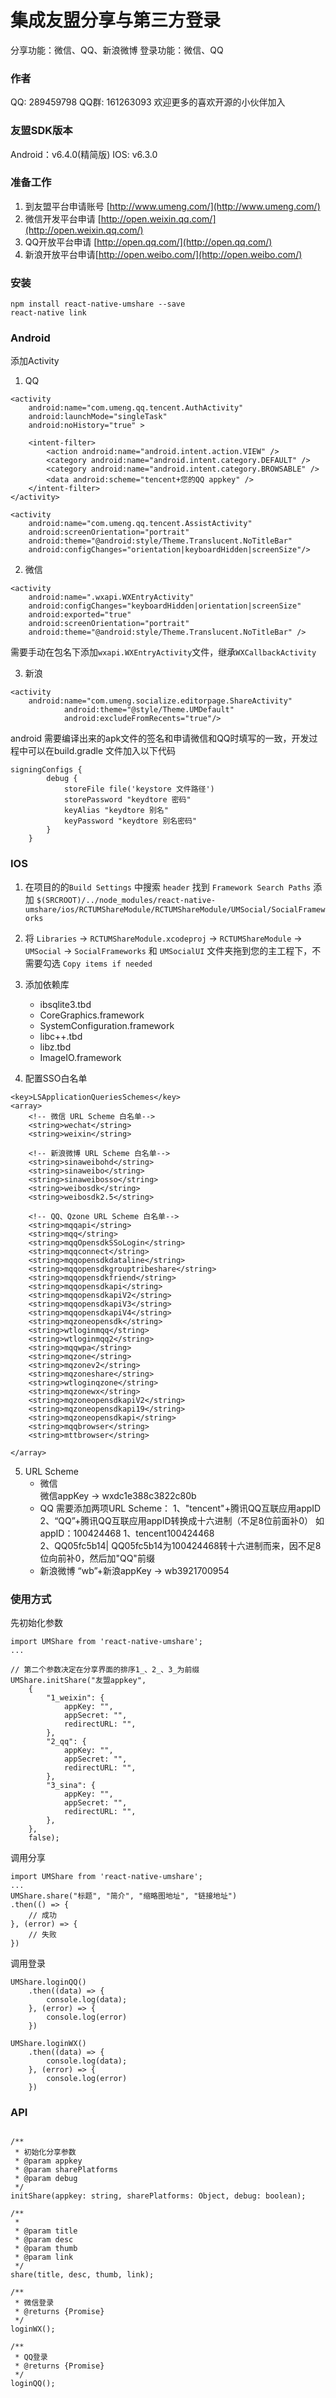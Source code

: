 # 集成友盟分享与第三方登录

分享功能：微信、QQ、新浪微博
登录功能：微信、QQ

### 作者

QQ: 289459798
QQ群: 161263093
欢迎更多的喜欢开源的小伙伴加入

### 友盟SDK版本

Android：v6.4.0(精简版)
IOS: v6.3.0

### 准备工作

1. 到友盟平台申请账号 [http://www.umeng.com/](http://www.umeng.com/)
2. 微信开发平台申请 [http://open.weixin.qq.com/](http://open.weixin.qq.com/)
3. QQ开放平台申请 [http://open.qq.com/](http://open.qq.com/)
4. 新浪开放平台申请[http://open.weibo.com/](http://open.weibo.com/)

### 安装

```
npm install react-native-umshare --save
react-native link
```


### Android


添加Activity

1. QQ

```
<activity
    android:name="com.umeng.qq.tencent.AuthActivity"
    android:launchMode="singleTask"
    android:noHistory="true" >

    <intent-filter>
        <action android:name="android.intent.action.VIEW" />
        <category android:name="android.intent.category.DEFAULT" />
        <category android:name="android.intent.category.BROWSABLE" />
        <data android:scheme="tencent+您的QQ appkey" />
    </intent-filter>
</activity>

<activity
    android:name="com.umeng.qq.tencent.AssistActivity"
    android:screenOrientation="portrait"
    android:theme="@android:style/Theme.Translucent.NoTitleBar"
    android:configChanges="orientation|keyboardHidden|screenSize"/>
```

2. 微信

```
<activity
    android:name=".wxapi.WXEntryActivity"
    android:configChanges="keyboardHidden|orientation|screenSize"
    android:exported="true"
    android:screenOrientation="portrait"
    android:theme="@android:style/Theme.Translucent.NoTitleBar" />
```
需要手动在包名下添加`wxapi.WXEntryActivity`文件，继承`WXCallbackActivity`

3. 新浪

```
<activity
	android:name="com.umeng.socialize.editorpage.ShareActivity"
            android:theme="@style/Theme.UMDefault"
            android:excludeFromRecents="true"/>
```

android 需要编译出来的apk文件的签名和申请微信和QQ时填写的一致，开发过程中可以在build.gradle 文件加入以下代码

```
signingConfigs {
        debug {
            storeFile file('keystore 文件路径')
            storePassword "keydtore 密码"
            keyAlias "keydtore 别名"
            keyPassword "keydtore 别名密码"
        }
    }
```

### IOS


1. 在项目的的`Build Settings` 中搜索 `header` 找到 `Framework Search Paths` 添加 `$(SRCROOT)/../node_modules/react-native-umshare/ios/RCTUMShareModule/RCTUMShareModule/UMSocial/SocialFrameworks`


2. 将 `Libraries` -> `RCTUMShareModule.xcodeproj` -> `RCTUMShareModule` -> `UMSocial` -> `SocialFrameworks` 和 `UMSocialUI` 文件夹拖到您的主工程下，不需要勾选 `Copy items if needed`

3. 添加依赖库
	- ibsqlite3.tbd
	- CoreGraphics.framework
	- SystemConfiguration.framework
	- libc++.tbd
	- libz.tbd
	- ImageIO.framework

4. 配置SSO白名单

```
<key>LSApplicationQueriesSchemes</key>
<array>
    <!-- 微信 URL Scheme 白名单-->
    <string>wechat</string>
    <string>weixin</string>

    <!-- 新浪微博 URL Scheme 白名单-->
    <string>sinaweibohd</string>
    <string>sinaweibo</string>
    <string>sinaweibosso</string>
    <string>weibosdk</string>
    <string>weibosdk2.5</string>

    <!-- QQ、Qzone URL Scheme 白名单-->
    <string>mqqapi</string>
    <string>mqq</string>
    <string>mqqOpensdkSSoLogin</string>
    <string>mqqconnect</string>
    <string>mqqopensdkdataline</string>
    <string>mqqopensdkgrouptribeshare</string>
    <string>mqqopensdkfriend</string>
    <string>mqqopensdkapi</string>
    <string>mqqopensdkapiV2</string>
    <string>mqqopensdkapiV3</string>
    <string>mqqopensdkapiV4</string>
    <string>mqzoneopensdk</string>
    <string>wtloginmqq</string>
    <string>wtloginmqq2</string>
    <string>mqqwpa</string>
    <string>mqzone</string>
    <string>mqzonev2</string>
    <string>mqzoneshare</string>
    <string>wtloginqzone</string>
    <string>mqzonewx</string>
    <string>mqzoneopensdkapiV2</string>
    <string>mqzoneopensdkapi19</string>
    <string>mqzoneopensdkapi</string>
    <string>mqqbrowser</string>
    <string>mttbrowser</string>

</array>
```

5. URL Scheme
	- 微信  
		微信appKey -> wxdc1e388c3822c80b
	- QQ
		需要添加两项URL Scheme：
        1、"tencent"+腾讯QQ互联应用appID  
        2、“QQ”+腾讯QQ互联应用appID转换成十六进制（不足8位前面补0）
        如appID：100424468 
        1、tencent100424468  
        2、QQ05fc5b14| QQ05fc5b14为100424468转十六进制而来，因不足8位向前补0，然后加"QQ"前缀
    - 新浪微博
    	“wb”+新浪appKey -> wb3921700954

### 使用方式

先初始化参数

```
import UMShare from 'react-native-umshare';
...

// 第二个参数决定在分享界面的排序1_、2_、3_为前缀
UMShare.initShare("友盟appkey", 
	{
        "1_weixin": {
            appKey: "",
            appSecret: "",
            redirectURL: "",
        },
        "2_qq": {
            appKey: "",
            appSecret: "",
            redirectURL: "",
        },
        "3_sina": {
            appKey: "",
            appSecret: "",
            redirectURL: "",
        },
    },
    false);
```

调用分享

```
import UMShare from 'react-native-umshare';
...
UMShare.share("标题", "简介", "缩略图地址", "链接地址")
.then(() => {
	// 成功
}, (error) => {
	// 失败
})
```

调用登录
```
UMShare.loginQQ()
    .then((data) => {
        console.log(data);
    }, (error) => {
        console.log(error)
    })

UMShare.loginWX()
    .then((data) => {
        console.log(data);
    }, (error) => {
        console.log(error)
    })
```

### API

```

/**
 * 初始化分享参数
 * @param appkey
 * @param sharePlatforms
 * @param debug
 */
initShare(appkey: string, sharePlatforms: Object, debug: boolean);

/**
 * 
 * @param title
 * @param desc
 * @param thumb
 * @param link
 */
share(title, desc, thumb, link);

/**
 * 微信登录
 * @returns {Promise}
 */
loginWX();

/**
 * QQ登录
 * @returns {Promise}
 */
loginQQ();
```